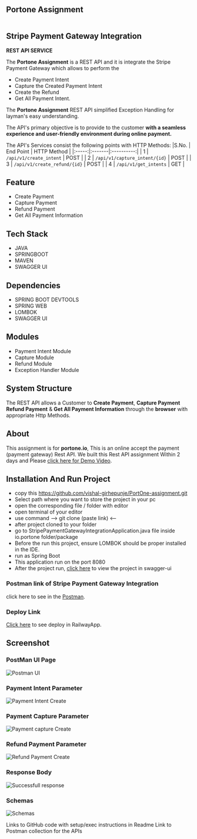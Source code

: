 ## Portone Assignment
<img src="https://ruby.mobidev.biz/posts/stripe-payment-gateway-integration-in-ruby-on-rails-app/cover.png" alt="" style="margin: auto; display: block;">

## Stripe Payment Gateway Integration

 **REST API SERVICE**

The **Portone Assignment** is a REST API and it is integrate the Stripe Payment Gateway which allows to perform the 
- Create Payment Intent
- Capture the Created Payment Intent
- Create the Refund
- Get All Payment Intent.

The **Portone Assignment** REST API simplified Exception Handling for layman's easy understanding. 

The API's primary objective is to provide to the customer **with a seamless experience and user-friendly environment during online payment.**

The API's Services consist the following points with HTTP Methods:
|S.No. | End Point | HTTP Method |
|:-----:|:-------|:----------:|
| 1 | ```/api/v1/create_intent``` | POST |
| 2 | ```/api/v1/capture_intent/{id}``` | POST |
| 3 | ```/api/v1/create_refund/{id}``` | POST |
| 4 | ```/api/v1/get_intents``` | GET |

## Feature
- Create Payment
- Capture Payment
- Refund Payment
- Get All Payment Information

## Tech Stack

- JAVA
- SPRINGBOOT
- MAVEN
- SWAGGER UI

## Dependencies

- SPRING BOOT DEVTOOLS
- SPRING WEB
- LOMBOK
- SWAGGER UI
  
## Modules

- Payment Intent Module
- Capture Module
- Refund Module
- Exception Handler Module

  
## System Structure

The REST API allows a Customer to **Create Payment**, **Capture Payment** **Refund Payment** & **Get All Payment Information** through the **browser** with appropriate Http Methods.

## About
This assignment is for **portone.io**, This is an online accept the payment (payment gateway) Rest API. We built this Rest API assignment Within 2 days and Please [click here for Demo Video](https://drive.google.com/file/d/1h5YWO9Tjh-r-Aey1Fn6W5U5pkTKz143j/view?usp=sharg).

## Installation And Run Project

- copy this https://github.com/vishal-girhepunje/PortOne-assignment.git
- Select path where you want to store the project in your pc
- open the corresponding file / folder with editor
- open terminal of your editor
- use command --> git clone (paste link) <-- 
- after project cloned to your folder
- go to StripePaymentGatewayIntegrationApplication.java file inside io.portone folder/package
- Before the run this project, ensure LOMBOK should be proper installed in the IDE.
- run as Spring Boot
- This application run on the port 8080
- After the project run, [click here](http://localhost:8080/swagger-ui/index.html) to view the project in swagger-ui

### Postman link of Stripe Payment Gateway Integration
click here to see in the [Postman](https://www.postman.com/material-geologist-27820143/workspace/stripe-paymen-gateway).

### Deploy Link
[Click here]([http://34.0.8.234:402/swagger-ui/index.html](https://portone-hiring-assignment-production.up.railway.app/)) to see deploy in RailwayApp.

## Screenshot

### PostMan UI Page
<img src="Images/Screenshot 2024-06-19 230953.png" alt="Postman UI" />

### Payment Intent Parameter
<img src="Images/Screenshot 2024-06-19 231029.png" alt="Payment Intent Create" />

### Payment Capture Parameter
<img src="Images/Screenshot 2024-06-19 231252.png" alt="Payment capture Create" />

### Refund Payment Parameter
<img src="Images/Screenshot 2024-06-19 231204.png" alt="Refund Payment Create" />

### Response Body
<img src="images/Successfull response.PNG" alt="Successfull response" />

### Schemas
<img src="images/Schemas.PNG" alt="Schemas" />

Links to GitHub code with setup/exec instructions in Readme
Link to Postman collection for the APIs

